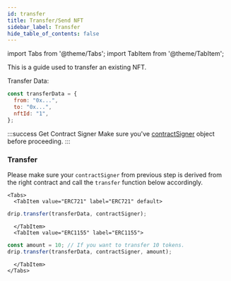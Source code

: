 ```yaml
---
id: transfer
title: Transfer/Send NFT
sidebar_label: Transfer
hide_table_of_contents: false
---
```


import Tabs from '@theme/Tabs';
import TabItem from '@theme/TabItem';

This is a guide used to transfer an existing NFT.

Transfer Data:

```js
const transferData = {
  from: "0x...",
  to: "0x...",
  nftId: "1",
};
```

:::success Get Contract Signer
Make sure you've [contractSigner](/sdk/js/init#contract-client) object before proceeding.
:::

### Transfer

Please make sure your `contractSigner` from previous step is derived from the right contract and call the `transfer` function below accordingly.

```mdx-code-block
<Tabs>
  <TabItem value="ERC721" label="ERC721" default>
```

```js
drip.transfer(transferData, contractSigner);
```

```mdx-code-block
  </TabItem>
  <TabItem value="ERC1155" label="ERC1155">
```

```js
const amount = 10; // If you want to transfer 10 tokens.
drip.transfer(transferData, contractSigner, amount);
```

```mdx-code-block
  </TabItem>
</Tabs>
```
